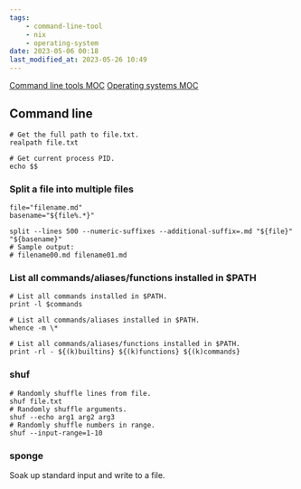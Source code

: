 ```yaml
---
tags:
    - command-line-tool
    - nix
    - operating-system
date: 2023-05-06 00:18
last_modified_at: 2023-05-26 10:49
---
```


[Command line tools MOC](Command%20line%20tools%20MOC.md)
[Operating systems MOC](Operating%20systems%20MOC.md)

## Command line

```shell
# Get the full path to file.txt.
realpath file.txt

# Get current process PID.
echo $$
```

### Split a file into multiple files

```shell
file="filename.md"
basename="${file%.*}"

split --lines 500 --numeric-suffixes --additional-suffix=.md "${file}" "${basename}"
# Sample output:
# filename00.md filename01.md
```

### List all commands/aliases/functions installed in $PATH

```shell
# List all commands installed in $PATH.
print -l $commands

# List all commands/aliases installed in $PATH.
whence -m \*

# List all commands/aliases/functions installed in $PATH.
print -rl - ${(k)builtins} ${(k)functions} ${(k)commands}
```

### shuf

```shell
# Randomly shuffle lines from file.
shuf file.txt
# Randomly shuffle arguments.
shuf --echo arg1 arg2 arg3
# Randomly shuffle numbers in range.
shuf --input-range=1-10
```

### sponge

Soak up standard input and write to a file.
